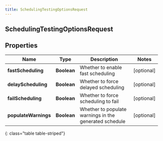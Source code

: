 ```yaml
---
title: SchedulingTestingOptionsRequest
---
```

## SchedulingTestingOptionsRequest


## Properties

| Name | Type | Description | Notes |
| ------------ | ------------- | ------------- | ------------- |
| **fastScheduling** | <!----><!---->**Boolean**<!----> | Whether to enable fast scheduling |  [optional] |
| **delayScheduling** | <!----><!---->**Boolean**<!----> | Whether to force delayed scheduling |  [optional] |
| **failScheduling** | <!----><!---->**Boolean**<!----> | Whether to force scheduling to fail |  [optional] |
| **populateWarnings** | <!----><!---->**Boolean**<!----> | Whether to populate warnings in the generated schedule |  [optional] |
{: class="table table-striped"}



